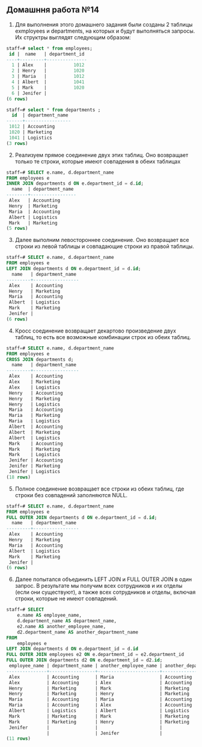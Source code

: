 ## Домашння работа №14

1. Для выполнения этого домашнего задания были созданы 2 таблицы exmployees и departments, на которых и будут выполняться запросы. Их структры выглядят следующим образом: 
```sql
staff=# select * from employees;
 id |  name   | department_id
----+---------+---------------
  1 | Alex    |          1012
  2 | Henry   |          1020
  3 | Maria   |          1012
  4 | Albert  |          1041
  5 | Mark    |          1020
  6 | Jenifer |
(6 rows)
```

```sql
staff=# select * from departments ;
  id  | department_name
------+-----------------
 1012 | Accounting
 1020 | Marketing
 1041 | Logistics
(3 rows)
```

2. Реализуем прямое соединение двух этих таблиц. Оно возвращает только те строки, которые имеют совпадения в обеих таблицах
```sql
staff=# SELECT e.name, d.department_name
FROM employees e
INNER JOIN departments d ON e.department_id = d.id;
  name  | department_name
--------+-----------------
 Alex   | Accounting
 Henry  | Marketing
 Maria  | Accounting
 Albert | Logistics
 Mark   | Marketing
(5 rows)
```

3. Далее выполним левостороннее соединение. Оно возвращает все строки из левой таблицы и совпадающие строки из правой таблицы.
```sql
staff=# SELECT e.name, d.department_name
FROM employees e
LEFT JOIN departments d ON e.department_id = d.id;
  name   | department_name
---------+-----------------
 Alex    | Accounting
 Henry   | Marketing
 Maria   | Accounting
 Albert  | Logistics
 Mark    | Marketing
 Jenifer |
(6 rows)
```

4. Кросс соединение возвращает декартово произведение двух таблиц, то есть все возможные комбинации строк из обеих таблиц.
```sql
staff=# SELECT e.name, d.department_name
FROM employees e
CROSS JOIN departments d;
  name   | department_name
---------+-----------------
 Alex    | Accounting
 Alex    | Marketing
 Alex    | Logistics
 Henry   | Accounting
 Henry   | Marketing
 Henry   | Logistics
 Maria   | Accounting
 Maria   | Marketing
 Maria   | Logistics
 Albert  | Accounting
 Albert  | Marketing
 Albert  | Logistics
 Mark    | Accounting
 Mark    | Marketing
 Mark    | Logistics
 Jenifer | Accounting
 Jenifer | Marketing
 Jenifer | Logistics
(18 rows)
```

5. Полное соединение возвращает все строки из обеих таблиц, где строки без совпадений заполняются NULL.
```sql
staff=# SELECT e.name, d.department_name
FROM employees e
FULL OUTER JOIN departments d ON e.department_id = d.id;
  name   | department_name
---------+-----------------
 Alex    | Accounting
 Henry   | Marketing
 Maria   | Accounting
 Albert  | Logistics
 Mark    | Marketing
 Jenifer |
(6 rows)
```

6. Далее попытался объединить LEFT JOIN и FULL OUTER JOIN в один запрос. В результате мы получим всех сотрудников и их отделы (если они существуют), а также всех сотрудников и отделы, включая строки, которые не имеют совпадений.
```sql
staff=# SELECT
    e.name AS employee_name,
    d.department_name AS department_name,
    e2.name AS another_employee_name,
    d2.department_name AS another_department_name
FROM
    employees e
LEFT JOIN departments d ON e.department_id = d.id
FULL OUTER JOIN employees e2 ON e.department_id = e2.department_id
FULL OUTER JOIN departments d2 ON e.department_id = d2.id;
 employee_name | department_name | another_employee_name | another_department_name
---------------+-----------------+-----------------------+-------------------------
 Alex          | Accounting      | Maria                 | Accounting
 Alex          | Accounting      | Alex                  | Accounting
 Henry         | Marketing       | Mark                  | Marketing
 Henry         | Marketing       | Henry                 | Marketing
 Maria         | Accounting      | Maria                 | Accounting
 Maria         | Accounting      | Alex                  | Accounting
 Albert        | Logistics       | Albert                | Logistics
 Mark          | Marketing       | Mark                  | Marketing
 Mark          | Marketing       | Henry                 | Marketing
 Jenifer       |                 |                       |
               |                 | Jenifer               |
(11 rows)
```
